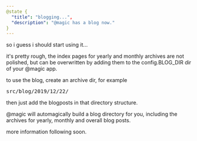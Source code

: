 ```yaml
---
@state {
  "title": "blogging...",
  "description": "@magic has a blog now."
}
---
```


so i guess i should start using it...

it's pretty rough,
the index pages for yearly and monthly archives are not polished,
but can be overwritten by adding them to the config.BLOG_DIR dir of your @magic app.

to use the blog,
create an archive dir, for example
<Pre>
src/blog/2019/12/22/
</Pre>

then just add the blogposts in that directory structure.

@magic will automagically build a blog directory for you,
including the archives for yearly, monthly and overall blog posts.

more information following soon.
